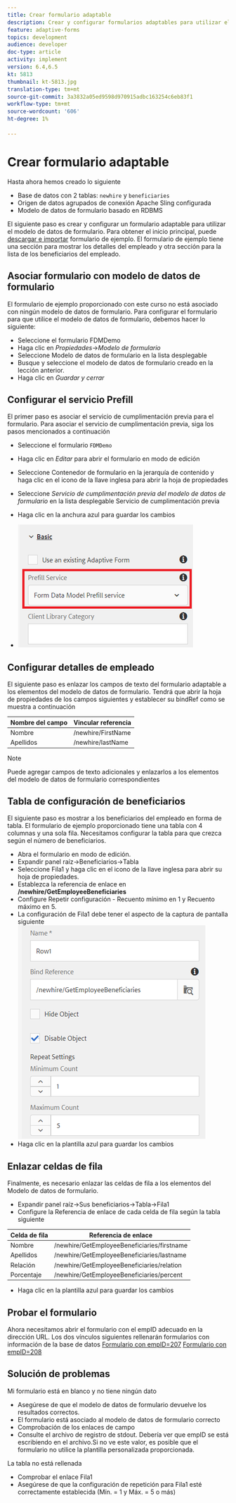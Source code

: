 ```yaml
---
title: Crear formulario adaptable
description: Crear y configurar formularios adaptables para utilizar el servicio de cumplimentación previa del modelo de datos de formulario
feature: adaptive-forms
topics: development
audience: developer
doc-type: article
activity: implement
version: 6.4,6.5
kt: 5813
thumbnail: kt-5813.jpg
translation-type: tm+mt
source-git-commit: 3a3832a05ed9598d970915adbc163254c6eb83f1
workflow-type: tm+mt
source-wordcount: '606'
ht-degree: 1%

---
```



# Crear formulario adaptable

Hasta ahora hemos creado lo siguiente

* Base de datos con 2 tablas: `newhire` y `beneficiaries`
* Origen de datos agrupados de conexión Apache Sling configurada
* Modelo de datos de formulario basado en RDBMS

El siguiente paso es crear y configurar un formulario adaptable para utilizar el modelo de datos de formulario.  Para obtener el inicio principal, puede [descargar e importar](assets/fdm-demo-af.zip) formulario de ejemplo. El formulario de ejemplo tiene una sección para mostrar los detalles del empleado y otra sección para la lista de los beneficiarios del empleado.

## Asociar formulario con modelo de datos de formulario

El formulario de ejemplo proporcionado con este curso no está asociado con ningún modelo de datos de formulario. Para configurar el formulario para que utilice el modelo de datos de formulario, debemos hacer lo siguiente:

* Seleccione el formulario FDMDemo
* Haga clic en _Propiedades_->_Modelo de formulario_
* Seleccione Modelo de datos de formulario en la lista desplegable
* Busque y seleccione el modelo de datos de formulario creado en la lección anterior.
* Haga clic en _Guardar y cerrar_

## Configurar el servicio Prefill

El primer paso es asociar el servicio de cumplimentación previa para el formulario. Para asociar el servicio de cumplimentación previa, siga los pasos mencionados a continuación

* Seleccione el formulario `FDMDemo`
* Haga clic en _Editar_ para abrir el formulario en modo de edición
* Seleccione Contenedor de formulario en la jerarquía de contenido y haga clic en el icono de la llave inglesa para abrir la hoja de propiedades
* Seleccione _Servicio de cumplimentación previa del modelo de datos de formulario_ en la lista desplegable Servicio de cumplimentación previa
* Haga clic en la anchura azul para guardar los cambios

* ![prefill-service](assets/fdm-prefill.png)

## Configurar detalles de empleado

El siguiente paso es enlazar los campos de texto del formulario adaptable a los elementos del modelo de datos de formulario. Tendrá que abrir la hoja de propiedades de los campos siguientes y establecer su bindRef como se muestra a continuación


| Nombre del campo | Vincular referencia |
|------------|--------------------|
| Nombre | /newhire/FirstName |
| Apellidos | /newhire/lastName |

>[!NOTE]
>
>Puede agregar campos de texto adicionales y enlazarlos a los elementos del modelo de datos de formulario correspondientes

## Tabla de configuración de beneficiarios

El siguiente paso es mostrar a los beneficiarios del empleado en forma de tabla. El formulario de ejemplo proporcionado tiene una tabla con 4 columnas y una sola fila. Necesitamos configurar la tabla para que crezca según el número de beneficiarios.

* Abra el formulario en modo de edición.
* Expandir panel raíz->Beneficiarios->Tabla
* Seleccione Fila1 y haga clic en el icono de la llave inglesa para abrir su hoja de propiedades.
* Establezca la referencia de enlace en **/newhire/GetEmployeeBeneficiaries**
* Configure Repetir configuración - Recuento mínimo en 1 y Recuento máximo en 5.
* La configuración de Fila1 debe tener el aspecto de la captura de pantalla siguiente
   ![row-configure](assets/configure-row.PNG)
* Haga clic en la plantilla azul para guardar los cambios

## Enlazar celdas de fila

Finalmente, es necesario enlazar las celdas de fila a los elementos del Modelo de datos de formulario.

* Expandir panel raíz->Sus beneficiarios->Tabla->Fila1
* Configure la Referencia de enlace de cada celda de fila según la tabla siguiente

| Celda de fila | Referencia de enlace |
|------------|----------------------------------------------|
| Nombre | /newhire/GetEmployeeBeneficiaries/firstname |
| Apellidos | /newhire/GetEmployeeBeneficiaries/lastname |
| Relación | /newhire/GetEmployeeBeneficiaries/relation |
| Porcentaje | /newhire/GetEmployeeBeneficiaries/percent |

* Haga clic en la plantilla azul para guardar los cambios

## Probar el formulario

Ahora necesitamos abrir el formulario con el empID adecuado en la dirección URL. Los dos vínculos siguientes rellenarán formularios con información de la base de datos
[Formulario con empID=207](http://localhost:4502/content/dam/formsanddocuments/fdmdemo/jcr:content?wcmmode=disabled&amp;empID=207)
[Formulario con empID=208](http://localhost:4502/content/dam/formsanddocuments/fdmdemo/jcr:content?wcmmode=disabled&amp;empID=208)

## Solución de problemas

Mi formulario está en blanco y no tiene ningún dato

* Asegúrese de que el modelo de datos de formulario devuelve los resultados correctos.
* El formulario está asociado al modelo de datos de formulario correcto
* Comprobación de los enlaces de campo
* Consulte el archivo de registro de stdout. Debería ver que empID se está escribiendo en el archivo.Si no ve este valor, es posible que el formulario no utilice la plantilla personalizada proporcionada.

La tabla no está rellenada

* Comprobar el enlace Fila1
* Asegúrese de que la configuración de repetición para Fila1 esté correctamente establecida (Mín. = 1 y Máx. = 5 o más)

